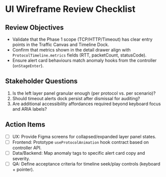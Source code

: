 # UI Wireframe Review Checklist

## Review Objectives
- Validate that the Phase 1 scope (TCP/HTTP/Timeout) has clear entry points in the Traffic Canvas and Timeline Dock.
- Confirm that metrics shown in the detail drawer align with `ProtocolTimeline.metrics` fields (RTT, packetCount, statusCode).
- Ensure alert card behaviours match anomaly hooks from the controller (`onStageEnter`).

## Stakeholder Questions
1. Is the left layer panel granular enough (per protocol vs. per scenario)?
2. Should timeout alerts dock persist after dismissal for auditing?
3. Are additional accessibility affordances required beyond keyboard focus and ARIA labels?

## Action Items
- [ ] UX: Provide Figma screens for collapsed/expanded layer panel states.
- [ ] Frontend: Prototype `useProtocolAnimation` hook contract based on controller API.
- [ ] Data/Backend: Map anomaly tags to specific alert card copy and severity.
- [ ] QA: Define acceptance criteria for timeline seek/play controls (keyboard + pointer).

